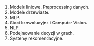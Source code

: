 1. Modele liniowe. Preprocessing danych.
2. Modele drzewiaste.
3. MLP.
4. Sieci konwolucyjne i Computer Vision.
5. NLP.
6. Podejmowanie decyzji w grach.
7. Systemy rekomendacyjne.
